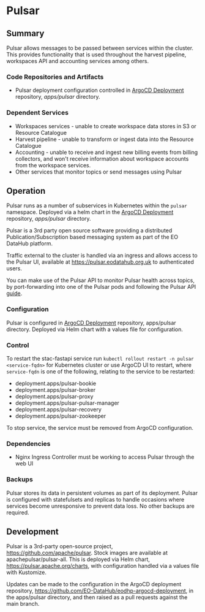 # Pulsar

## Summary

Pulsar allows messages to be passed between services within the cluster. This provides functionality that is used throughout the harvest pipeline, workspaces API and accounting services among others.

### Code Repositories and Artifacts

- Pulsar deployment configuration controlled in [ArgoCD Deployment](https://github.com/EO-DataHub/eodhp-argocd-deployment) repository, _apps/pulsar_ directory.

### Dependent Services

- Workspaces services - unable to create workspace data stores in S3 or Resource Catalogue
- Harvest pipeline - unable to transform or ingest data into the Resource Catalogue
- Accounting - unable to receive and ingest new billing events from billing collectors, and won't receive information about workspace accounts from the workspace services.
- Other services that monitor topics or send messages using Pulsar

## Operation

Pulsar runs as a number of subservices in Kubernetes within the `pulsar` namespace. Deployed via a helm chart in the [ArgoCD Deployment](https://github.com/EO-DataHub/eodhp-argocd-deployment) repository, _apps/pulsar_ directory.

Pulsar is a 3rd party open source software providing a distributed Publication/Subscription based messaging system as part of the EO DataHub platform.

Traffic external to the cluster is handled via an ingress and allows access to the Pulsar UI, available at https://pulsar.eodatahub.org.uk to authenticated users.

You can make use of the Pulsar API to monitor Pulsar health across topics, by port-forwarding into one of the Pulsar pods and following the Pulsar API [guide](https://pulsar.apache.org/docs/4.0.x/pulsar-api-overview/).


### Configuration

Pulsar is configured in [ArgoCD Deployment](https://github.com/EO-DataHub/eodhp-argocd-deployment) repository, apps/pulsar directory. Deployed via Helm chart with a values file for configuration.

### Control

To restart the stac-fastapi service run `kubectl rollout restart -n pulsar <service-fqdn>` for Kubernetes cluster or use ArgoCD UI to restart, where `service-fqdn` is one of the following, relating to the service to be restarted:

- deployment.apps/pulsar-bookie
- deployment.apps/pulsar-broker
- deployment.apps/pulsar-proxy
- deployment.apps/pulsar-pulsar-manager
- deployment.apps/pulsar-recovery
- deployment.apps/pulsar-zookeeper

To stop service, the service must be removed from ArgoCD configuration.

### Dependencies

- Nginx Ingress Controller must be working to access Pulsar through the web UI

### Backups

Pulsar stores its data in persistent volumes as part of its deployment. Pulsar is configured with statefulsets and replicas to handle occasions where services become unresponsive to prevent data loss. No other backups are required.

## Development

Pulsar is a 3rd-party open-source project, https://github.com/apache/pulsar. Stock images are available at apachepulsar/pulsar-all. This is deployed via Helm chart, https://pulsar.apache.org/charts, with configuration handled via a values file with Kustomize.

Updates can be made to the configuration in the ArgoCD deployment repository, https://github.com/EO-DataHub/eodhp-argocd-deployment, in the apps/pulsar directory, and then raised as a pull requests against the main branch.